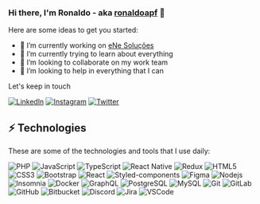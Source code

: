 ### Hi there, I'm Ronaldo - aka [ronaldoapf][website] 👋

Here are some ideas to get you started:

- 🔭 I’m currently working on [eNe Soluções][eNeSolucoes]
- 🌱 I’m currently trying to learn about everything 
- 👯 I’m looking to collaborate on my work team
- 🤔 I’m looking to help in everything that I can

Let's keep in touch

[![Linkedln](https://img.shields.io/badge/-linkedin-05122A?style=flat-square&logo=linkedin)][linkedin]
[![Instagram](https://img.shields.io/badge/-instagram-05122A?style=flat-square&logo=instagram)][instagram]
[![Twitter](https://img.shields.io/badge/-twitter-05122A?style=flat-square&logo=twitter)][twitter]

## ⚡ Technologies

These are some of the technologies and tools that I use daily:

![PHP](https://img.shields.io/badge/-PHP-05122A?style=flat-square&logo=PHP)
![JavaScript](https://img.shields.io/badge/-JavaScript-05122A?style=flat-square&logo=javascript)
![TypeScript](https://img.shields.io/badge/-TypeScript-05122A?style=flat-square&logo=typescript)
![React Native](https://img.shields.io/badge/-ReactNative-05122A?style=flat-square&logo=react)
![Redux](https://img.shields.io/badge/-Redux-05122A?style=flat-square&logo=redux)
![HTML5](https://img.shields.io/badge/-HTML5-05122A?style=flat-square&logo=html5&logoColor=white)
![CSS3](https://img.shields.io/badge/-CSS3-05122A?style=flat-square&logo=css3)
![Bootstrap](https://img.shields.io/badge/-Bootstrap-05122A?style=flat-square&logo=bootstrap)
![React](https://img.shields.io/badge/-React-05122A?style=flat-square&logo=react)
![Styled-components](https://img.shields.io/badge/-Styled%20Components-05122A?style=flat-square&logo=styled-components)
![Figma](https://img.shields.io/badge/-Figma-05122A?style=flat-square&logo=figma)
![Nodejs](https://img.shields.io/badge/-Nodejs-05122A?style=flat-square&logo=Node.js)
![Insomnia](https://img.shields.io/badge/-Insomnia-05122A?style=flat-square&logo=Insomnia)
![Docker](https://img.shields.io/badge/-Docker-05122A?style=flat-square&logo=docker)
![GraphQL](https://img.shields.io/badge/-GraphQL-05122A?style=flat-square&logo=graphql)
![PostgreSQL](https://img.shields.io/badge/-PostgreSQL-05122A?style=flat-square&logo=postgresql)
![MySQL](https://img.shields.io/badge/-MySQL-05122A?style=flat-square&logo=mysql)
![Git](https://img.shields.io/badge/-Git-05122A?style=flat-square&logo=git)
![GitLab](https://img.shields.io/badge/-GitLab-05122A?style=flat-square&logo=gitlab)
![GitHub](https://img.shields.io/badge/-GitHub-05122A?style=flat-square&logo=github)
![Bitbucket](https://img.shields.io/badge/-Bitbucket-05122A?style=flat-square&logo=bitbucket)
![Discord](https://img.shields.io/badge/-Discord-05122A?style=flat-square&logo=Discord)
![Jira](https://img.shields.io/badge/-Jira-05122A?style=flat-square&logo=Jira)
![VSCode](https://img.shields.io/badge/-VSCode-05122A?style=flat-square&logo=visual-studio-code&logoColor=white)


[website]: https://eronaldo.tech
[twitter]: https://twitter.com/naldinhodido
[instagram]: https://instagram.com/ronaldoapf
[linkedin]: https://linkedin.com/in/ronaldoapf
[eNeSolucoes]: https://www.enesolucoes.com.br
